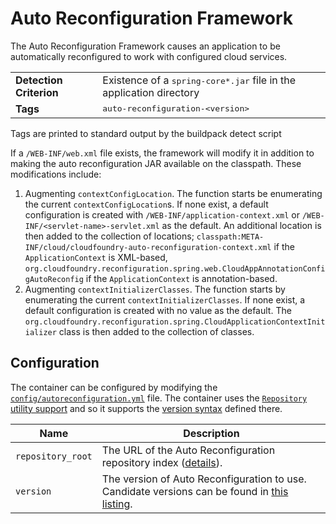 # Auto Reconfiguration Framework
The Auto Reconfiguration Framework causes an application to be automatically reconfigured to work with configured cloud services.

<table>
  <tr>
    <td><strong>Detection Criterion</strong></td><td>Existence of a <tt>spring-core*.jar</tt> file in the application directory</td>
  </tr>
  <tr>
    <td><strong>Tags</strong></td><td><tt>auto-reconfiguration-&lt;version&gt;</tt></td>
  </tr>
</table>
Tags are printed to standard output by the buildpack detect script

If a `/WEB-INF/web.xml` file exists, the framework will modify it in addition to making the auto reconfiguration JAR available on the classpath.  These modifications include:

1. Augmenting `contextConfigLocation`.  The function starts be enumerating the current `contextConfigLocation`s. If none exist, a default configuration is created with `/WEB-INF/application-context.xml` or `/WEB-INF/<servlet-name>-servlet.xml` as the default.  An additional location is then added to the collection of locations; `classpath:META- INF/cloud/cloudfoundry-auto-reconfiguration-context.xml` if the `ApplicationContext` is XML-based, `org.cloudfoundry.reconfiguration.spring.web.CloudAppAnnotationConfigAutoReconfig` if the `ApplicationContext` is annotation-based.
2. Augmenting `contextInitializerClasses`.  The function starts by enumerating the current `contextInitializerClasses`.  If none exist, a default configuration is created with no value as the default. The `org.cloudfoundry.reconfiguration.spring.CloudApplicationContextInitializer` class is then added to the collection of classes.

## Configuration
The container can be configured by modifying the [`config/autoreconfiguration.yml`][autoreconfiguration_yml] file.  The container uses the [`Repository` utility support][util_repositories] and so it supports the [version syntax][version_syntax] defined there.

[autoreconfiguration_yml]: ../config/autoreconfiguration.yml
[util_repositories]: util-repositories.md
[version_syntax]: util-repositories.md#version-syntax-and-ordering

| Name | Description
| ---- | -----------
| `repository_root` | The URL of the Auto Reconfiguration repository index ([details][util_repositories]).
| `version` | The version of Auto Reconfiguration to use. Candidate versions can be found in [this listing][auto_reconfiguration_index_yml].

[auto_reconfiguration_index_yml]: http://download.pivotal.io.s3.amazonaws.com/auto-reconfiguration/lucid/x86_64/index.yml
